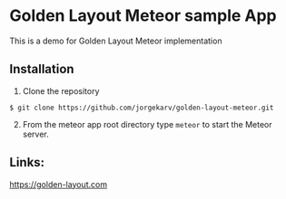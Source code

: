 # Golden Layout Meteor sample App

This is a demo for Golden Layout Meteor implementation

## Installation

1. Clone the repository 
```
$ git clone https://github.com/jorgekarv/golden-layout-meteor.git
```
2. From the meteor app root directory type `meteor` to start the Meteor server.

## Links:

https://golden-layout.com
